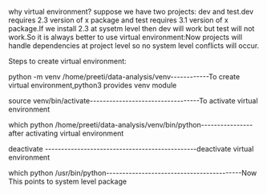 why virtual environment?
suppose we have two projects: dev and test.dev requires 2.3 version of x package and test requires 3.1 version of x package.If we install 2.3 at sysetm level then dev will work but test will not work.So it is always better to use virtual environment:Now projects will handle dependencies at project level so no system level conflicts will occur.

Steps to create virtual environment:

python -m venv /home/preeti/data-analysis/venv------------To create virtual environment,python3 provides venv module

source venv/bin/activate----------------------------------To activate virtual environment

which python
/home/preeti/data-analysis/venv/bin/python----------------after activating virtual environment

deactivate -----------------------------------------------deactivate virtual environment

which python
/usr/bin/python------------------------------------------Now This points to system level package

